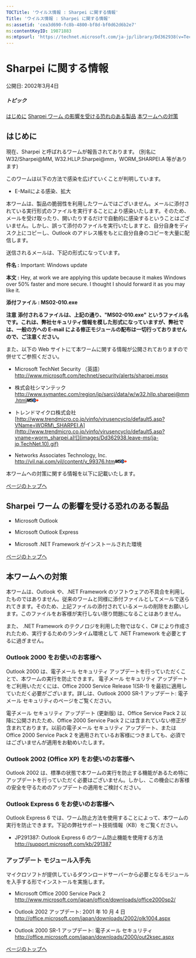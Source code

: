 ```yaml
---
TOCTitle: 'ウイルス情報 : Sharpei に関する情報'
Title: 'ウイルス情報 : Sharpei に関する情報'
ms:assetid: 'cea3d690-fc8b-4800-bf8d-bf0d62d6b2e7'
ms:contentKeyID: 19871883
ms:mtpsurl: 'https://technet.microsoft.com/ja-jp/library/Dd362938(v=TechNet.10)'
---
```


Sharpei に関する情報
====================

公開日: 2002年3月4日

##### トピック

[](#ez)[はじめに](#ez)
[](#ezc)[Sharpei ワーム の影響を受ける恐れのある製品](#ezc)
[](#edd)[本ワームへの対策](#edd)

はじめに
--------

現在、Sharpei と呼ばれるワームが報告されております。 (別名に W32/Sharpei@MM, W32.HLLP.Sharpei@mm，WORM\_SHARPEI.A 等があります)

このワームは以下の方法で感染を広げていくことが判明しています。

-   E-Mailによる感染、拡大

本ワームは、製品の脆弱性を利用したワームではございません。メールに添付されている実行形式のファイルを実行することにより感染いたします。そのため、メールを受け取ったり、開いたりするだけで自動的に感染するということはございません。しかし、誤って添付のファイルを実行いたしますと、自分自身をディスク上にコピーし、Outlook のアドレス帳をもとに自分自身のコピーを大量に配信します。

送信されるメールは、下記の形式になっています。

**件名 :** Important: Windows update

**本文 :** Hey, at work we are applying this update because it makes Windows over 50% faster and more secure. I thought I should forward it as you may like it.

**添付ファイル : MS02-010.exe**

**注意**
**添付されるファイルは、上記の通り、"MS02-010.exe" というファイル名です。これは、弊社セキュリティ情報を模した形式になっていますが、弊社では、一般の方への E-mail による修正モジュールの配布は一切行っておりませんので、ご注意ください。**

また、以下の Web サイトにて本ワームに関する情報が公開されておりますので併せてご参照ください。

-   Microsoft TechNet Security （英語）
    <http://www.microsoft.com/technet/security/alerts/sharpei.mspx>

-   株式会社シマンテック
    <http://www.symantec.com/region/jp/sarcj/data/w/w32.hllp.sharpei@mm.html>![](images/Dd362938.leave-ms(ja-jp,TechNet.10).gif)

-   トレンドマイクロ株式会社
    [http://www.trendmicro.co.jp/vinfo/virusencyclo/default5.asp?VName=WORM\_SHARPEI.A](http://www.trendmicro.co.jp/vinfo/virusencyclo/default5.asp?vname=worm_sharpei.a)![](images/Dd362938.leave-ms(ja-jp,TechNet.10).gif)

-   Networks Associates Technology, Inc.
    <http://vil.nai.com/vil/content/v_99376.htm>![](images/Dd362938.leave-ms(ja-jp,TechNet.10).gif)

本ワームへの対策に関する情報を以下に記載いたします。

[](#mainsection)[ページのトップへ](#mainsection)

Sharpei ワーム の影響を受ける恐れのある製品
-------------------------------------------

-   Microsoft Outlook

-   Microsoft Outlook Express

-   Microsoft .NET Framework がインストールされた環境

[](#mainsection)[ページのトップへ](#mainsection)

本ワームへの対策
----------------

本ワームは、Outlook や、.NET Framework のソフトウェアの不具合を利用したものではありません。従来のワームと同様に添付ファイルとしてメールで送られてきます。そのため、上記ファイルの添付されているメールの削除をお願いします。このファイルをお客様が実行しない限り問題になることはありません。

また、 .NET Framework のテクノロジを利用した物ではなく、C\# により作成されたため、実行するためのランタイム環境として .NET Framework を必要とするに過ぎません。

### Outlook 2000 をお使いのお客様へ

Outlook 2000 は、電子メール セキュリティ アップデートを行っていただくことで、本ワームの実行を防止できます。 電子メール セキュリティ アップデートをご利用いただくには、Office 2000 Service Release 1(SR-1) を最初に適用していただく必要がございます。詳しは、Outlook 2000 SR-1 アップデート: 電子メール セキュリティのページをご覧ください。

電子メール セキュリティ アップデート (更新版) は、Office Service Pack 2 以降に公開されたため、Office 2000 Service Pack 2 には含まれていない修正が含まれております。以前の電子メール セキュリティ アップデート、または Office 2000 Service Pack 2 を適用されているお客様につきましても、必須ではございませんが適用をお勧めいたします。

### Outlook 2002 (Office XP) をお使いのお客様へ

Outlook 2002 は、標準の状態で本ワームの実行を防止する機能があるため特にアップデートを行っていただく必要はございません。しかし、この機会にお客様の安全を守るためのアップデートの適用をご検討ください。

### Outlook Express 6 をお使いのお客様へ

Outlook Express 6 では、ワーム防止方法を使用することによって、本ワームの実行を防止できます。下記の弊社サポート技術情報（KB）をご覧ください。

-   JP291387: Outlook Express 6 のワーム防止機能を使用する方法
    <http://support.microsoft.com/kb/291387>

### アップデート モジュール入手先

マイクロソフトが提供しているダウンロードサーバーから必要となるモジュールを入手する形でインストールを実施します。

-   Microsoft Office 2000 Service Pack 2
    <http://www.microsoft.com/japan/office/downloads/office2000sp2/>

-   Outlook 2002 アップデート: 2001 年 10 月 4 日
    <http://office.microsoft.com/japan/downloads/2002/olk1004.aspx>

-   Outlook 2000 SR-1 アップデート: 電子メール セキュリティ
    <http://office.microsoft.com/japan/downloads/2000/out2ksec.aspx>

[](#mainsection)[ページのトップへ](#mainsection)
